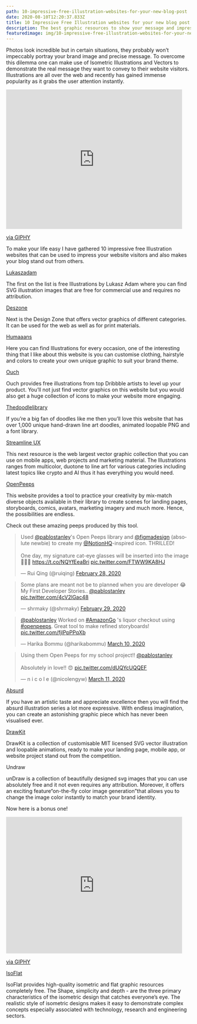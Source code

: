 ```yaml
---
path: 10-impressive-free-illustration-websites-for-your-new-blog-post
date: 2020-08-10T12:20:37.833Z
title: 10 Impressive Free Illustration websites for your new blog post
description: The best graphic resources to show your message and impress your audience.
featuredimage: img/10-impressive-free-illustration-websites-for-your-new-blog-post.svg
---
```

<!--StartFragment-->

Photos look incredible but in certain situations, they probably won’t impeccably portray your brand image and precise message. To overcome this dilemma one can make use of Isometric Illustrations and Vectors to demonstrate the real message they want to convey to their website visitors. Illustrations are all over the web and recently has gained immense popularity as it grabs the user attention instantly.



<iframe src="https://giphy.com/embed/3otPoAAdbeJA97NPJ6" width="480" height="380" frameBorder="0" class="giphy-embed" allowFullScreen></iframe><p><a href="https://giphy.com/gifs/filmeditor-the-legend-of-sleepy-hollow-3otPoAAdbeJA97NPJ6">via GIPHY</a></p>



To make your life easy I have gathered 10 impressive free Illustration websites that can be used to impress your website visitors and also makes your blog stand out from others.



[Lukaszadam](https://lukaszadam.com/illustrations)

The first on the list is free Illustrations by Lukasz Adam where you can find SVG illustration images that are free for commercial use and requires no attribution.



[Deszone](https://deszone.net/category/all-graphics/)

Next is the Design Zone that offers vector graphics of different categories. It can be used for the web as well as for print materials.



[Humaaans](https://www.humaaans.com/)

Here you can find Illustrations for every occasion, one of the interesting thing that I like about this website is you can customise clothing, hairstyle and colors to create your own unique graphic to suit your brand theme.



[Ouch](https://icons8.com/illustrations/styles)

Ouch provides free illustrations from top Dribbble artists to level up your product. You’ll not just find vector graphics on this website but you would also get a huge collection of icons to make your website more engaging.

[Thedoodlelibrary](https://www.thedoodlelibrary.com/)

If you’re a big fan of doodles like me then you’ll love this website that has over 1,000 unique hand-drawn line art doodles, animated loopable PNG and a font library.

[Streamline UX](https://www.streamlineicons.com/ux/)

This next resource is the web largest vector graphic collection that you can use on mobile apps, web projects and marketing material. The Illustrations ranges from multicolor, duotone to line art for various categories including latest topics like crypto and AI thus it has everything you would need.



[OpenPeeps](https://www.openpeeps.com/)

This website provides a tool to practice your creativity by mix-match diverse objects available in their library to create scenes for landing pages, storyboards, comics, avatars, marketing imagery and much more. Hence, the possibilities are endless.

Check out these amazing peeps produced by this tool.

<blockquote class="twitter-tweet"><p lang="en" dir="ltr">Used <a href="https://twitter.com/pablostanley?ref_src=twsrc%5Etfw">@pablostanley</a>&#39;s Open Peeps library and <a href="https://twitter.com/figmadesign?ref_src=twsrc%5Etfw">@figmadesign</a> (absolute newbie) to create my <a href="https://twitter.com/NotionHQ?ref_src=twsrc%5Etfw">@NotionHQ</a>-inspired icon. THRILLED!<br><br>One day, my signature cat-eye glasses will be inserted into the image💜🧡💚 <a href="https://t.co/NQYfEeaBri">https://t.co/NQYfEeaBri</a> <a href="https://t.co/FTWW9KA8HJ">pic.twitter.com/FTWW9KA8HJ</a></p>&mdash; Rui Qing (@ruiqing) <a href="https://twitter.com/ruiqing/status/1233236776573001728?ref_src=twsrc%5Etfw">February 28, 2020</a></blockquote> <script async src="https://platform.twitter.com/widgets.js" charset="utf-8"></script>

<blockquote class="twitter-tweet"><p lang="en" dir="ltr">Some plans are meant not be to planned when you are developer 😂<br>My First Developer Stories.. <a href="https://twitter.com/pablostanley?ref_src=twsrc%5Etfw">@pablostanley</a> <a href="https://t.co/4cV2lGac48">pic.twitter.com/4cV2lGac48</a></p>&mdash; shrmaky (@shrmaky) <a href="https://twitter.com/shrmaky/status/1233650428857982981?ref_src=twsrc%5Etfw">February 29, 2020</a></blockquote> <script async src="https://platform.twitter.com/widgets.js" charset="utf-8"></script>



<blockquote class="twitter-tweet"><p lang="en" dir="ltr"><a href="https://twitter.com/pablostanley?ref_src=twsrc%5Etfw">@pablostanley</a> Worked on <a href="https://twitter.com/hashtag/AmazonGo?src=hash&amp;ref_src=twsrc%5Etfw">#AmazonGo</a> &#39;s liquor checkout using <a href="https://twitter.com/hashtag/openpeeps?src=hash&amp;ref_src=twsrc%5Etfw">#openpeeps</a>. Great tool to make refined storyboards! <a href="https://t.co/fjlPpPPqXb">pic.twitter.com/fjlPpPPqXb</a></p>&mdash; Harika Bommu (@harikabommu) <a href="https://twitter.com/harikabommu/status/1237408254398955522?ref_src=twsrc%5Etfw">March 10, 2020</a></blockquote> <script async src="https://platform.twitter.com/widgets.js" charset="utf-8"></script>



<blockquote class="twitter-tweet"><p lang="en" dir="ltr">Using them Open Peeps for my school project!! <a href="https://twitter.com/pablostanley?ref_src=twsrc%5Etfw">@pablostanley</a> <br><br>Absolutely in love!! 😍 <a href="https://t.co/dUQYcUQQEF">pic.twitter.com/dUQYcUQQEF</a></p>&mdash; n i c o l e (@nicolengyw) <a href="https://twitter.com/nicolengyw/status/1237798617219502081?ref_src=twsrc%5Etfw">March 11, 2020</a></blockquote> <script async src="https://platform.twitter.com/widgets.js" charset="utf-8"></script>



[Absurd](https://absurd.design/)

If you have an artistic taste and appreciate excellence then you will find the absurd illustration series a lot more expressive. With endless imagination, you can create an astonishing graphic piece which has never been visualised ever.

[DrawKit](https://www.drawkit.io/)

DrawKit is a collection of customisable MIT licensed SVG vector illustration and loopable animations, ready to make your landing page, mobile app, or website project stand out from the competition.



Undraw

unDraw is a collection of beautifully designed svg images that you can use absolutely free and it not even requires any attribution. Moreover, it offers an exciting feature“on-the-fly color image generation”that allows you to change the image color instantly to match your brand identity.



Now here is a bonus one!

<iframe src="https://giphy.com/embed/rhfxbPtm4m5uo" width="480" height="372" frameBorder="0" class="giphy-embed" allowFullScreen></iframe><p><a href="https://giphy.com/gifs/win-rhfxbPtm4m5uo">via GIPHY</a></p>



[IsoFlat](https://isoflat.com/)

IsoFlat provides high-quality isometric and flat graphic resources completely free. The Shape, simplicity and depth - are the three primary characteristics of the isometric design that catches everyone’s eye. The realistic style of isometric designs makes it easy to demonstrate complex concepts especially associated with technology, research and engineering sectors.



<!--EndFragment-->